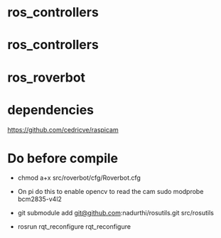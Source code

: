 # ros_controllers
# ros_controllers
# ros_roverbot

# dependencies
https://github.com/cedricve/raspicam



# Do before compile
- chmod a+x src/roverbot/cfg/Roverbot.cfg
- On pi do this to enable opencv to read the cam
    sudo modprobe bcm2835-v4l2

- git submodule add git@github.com:nadurthi/rosutils.git src/rosutils

- rosrun rqt_reconfigure rqt_reconfigure
